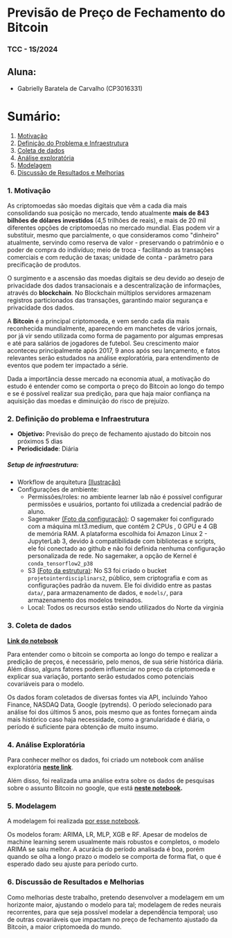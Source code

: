 # Previsão de Preço de Fechamento do Bitcoin
### TCC - 1S/2024

## Aluna:
- Gabrielly Baratela de Carvalho (CP3016331)

# Sumário:
1. [Motivação](#ancora1)
2. [Definição do Problema e Infraestrutura](#ancora2)
3. [Coleta de dados](#ancora3)
4. [Análise exploratória](#ancora4)
5. [Modelagem](#ancora5)
6. [Discussão de Resultados e Melhorias](#ancora6)

### 1. Motivação<a id="ancora1"></a>

As criptomoedas são moedas digitais que vêm a cada dia mais consolidando sua posição no mercado, tendo atualmente **mais de 843 bilhões de dólares investidos** (4,5 trilhões de reais), e mais de 20 mil diferentes opções de criptomoedas no mercado mundial. Elas podem vir a substituir, mesmo que parcialmente, o que consideramos como "dinheiro" atualmente, servindo como reserva de valor - preservando o patrimônio e o poder de compra do indivíduo; meio de troca - facilitando as transações comerciais e com redução de taxas; unidade de conta - parâmetro para precificação de produtos. 

O surgimento e a ascensão das moedas digitais se deu devido ao desejo de privacidade dos dados transacionais e a descentralização de informações, através do **blockchain**. No Blockchain múltiplos servidores armazenam registros particionados das transações, garantindo maior segurança e privacidade dos dados.

A **Bitcoin** é a principal criptomoeda, e vem sendo cada dia mais reconhecida mundialmente, aparecendo em manchetes de vários jornais, por já vir sendo utilizada como forma de pagamento por algumas empresas e até para salários de jogadores de futebol. Seu crescimento maior aconteceu principalmente após 2017, 9 anos após seu lançamento, e fatos relevantes serão estudados na análise exploratória, para entendimento de eventos que podem ter impactado a série.

Dada a importância desse mercado na economia atual, a motivação do estudo é entender como se comporta o preço do Bitcoin ao longo do tempo e se é possível realizar sua predição, para que haja maior confiança na aquisição das moedas e diminuição do risco de prejuízo.

### 2. Definição do problema e Infraestrutura<a id="ancora2"></a>

- **Objetivo:** Previsão do preço de fechamento ajustado do bitcoin nos próximos 5 dias
- **Periodicidade**: Diária

##### **Setup de infraestrutura:**

- Workflow de arquitetura [(Ilustração)](https://github.com/gaby-baratela/ifsp_s2_bitcoin/blob/cbe47e342c3c7ab67e5d9629c3a7add43ae20f2e/Imagens/Infraestrutura.png)
- Configurações de ambiente:
    - Permissões/roles: no ambiente learner lab não é possível configurar permissões e usuários, portanto foi utilizada a credencial padrão de aluno.
    - Sagemaker [(Foto da configuração)](https://github.com/gaby-baratela/ifsp_s2_bitcoin/blob/97ce612542b03ce645676d8bfe89add27e1de2aa/Imagens/Configura%C3%A7%C3%B5es%20Sagemaker.png): O sagemaker foi configurado com a máquina ml.t3.medium, que contém 2 CPUs , 0 GPU e 4 GB de memória RAM. A plataforma escolhida foi Amazon Linux 2 - JupyterLab 3, devido à compatibilidade com bibliotecas e scripts, ele foi conectado ao github e não foi definida nenhuma configuração personalizada de rede. No sagemaker, a opção de Kernel é `conda_tensorflow2_p38`
    - S3 [(Foto da estrutura)](https://github.com/gaby-baratela/ifsp_s2_bitcoin/blob/97ce612542b03ce645676d8bfe89add27e1de2aa/Imagens/Estrutura%20S3.png): No S3 foi criado o bucket `projetointerdisciplinars2`, público, sem criptografia e com as configurações padrão da nuvem. Ele foi dividido entre as pastas `data/`, para armazenamento de dados, e `models/`, para armazenamento dos modelos treinados.  
    - Local: Todos os recursos estão sendo utilizados do Norte da virginia

### 3. Coleta de dados<a id="ancora3"></a>

**[Link do notebook](https://github.com/gaby-baratela/ifsp_s2_bitcoin/blob/cbe47e342c3c7ab67e5d9629c3a7add43ae20f2e/1_Coleta_de_dados.ipynb)**

Para entender como o bitcoin se comporta ao longo do tempo e realizar a predição de preços, é necessário, pelo menos, de sua série histórica diária. Além disso, alguns fatores podem influenciar no preço da criptomoeda e explicar sua variação, portanto serão estudados como potenciais covariáveis para o modelo.

Os dados foram coletados de diversas fontes via API, incluindo Yahoo Finance, NASDAQ Data, Google (pytrends). O período selecionado para análise foi dos últimos 5 anos, pois mesmo que as fontes forneçam ainda mais histórico caso haja necessidade, como a granularidade é diária, o período é suficiente para obtenção de muito insumo.


### 4. Análise Exploratória<a id="ancora4"></a>

Para conhecer melhor os dados, foi criado um notebook com análise exploratória 
**[neste link](https://github.com/gaby-baratela/ifsp_s2_bitcoin/blob/cbe47e342c3c7ab67e5d9629c3a7add43ae20f2e/2_Conhecendo_os_dados.ipynb)**.

Além disso, foi realizada uma análise extra sobre os dados de pesquisas sobre o assunto Bitcoin no google, que está **[neste notebook](https://github.com/gaby-baratela/ifsp_s2_bitcoin/blob/cbe47e342c3c7ab67e5d9629c3a7add43ae20f2e/3_Exploratoria_extra_pytrends_interesse_x_tempo_bitcoin.ipynb).**

### 5. Modelagem<a id="ancora5"></a>

A modelagem foi realizada [por esse notebook](https://github.com/gaby-baratela/ifsp_s2_bitcoin/blob/cbe47e342c3c7ab67e5d9629c3a7add43ae20f2e/4_Modelagem_bitcoin.ipynb). 

Os modelos foram: ARIMA, LR, MLP, XGB e RF. Apesar de modelos de machine learning serem usualmente mais robustos e completos, o modelo ARIMA se saiu melhor. A acurácia do período analisada é boa, porém quando se olha a longo prazo o modelo se comporta de forma flat, o que é esperado dado seu ajuste para período curto.

### 6. Discussão de Resultados e Melhorias<a id="ancora6"></a>

Como melhorias deste trabalho, pretendo desenvolver a modelagem em um horizonte maior, ajustando o modelo para tal; modelagem de redes neurais recorrentes, para que seja possível modelar a dependência temporal; uso de outras covariáveis que impactam no preço de fechamento ajustado da Bitcoin, a maior criptomoeda do mundo.
